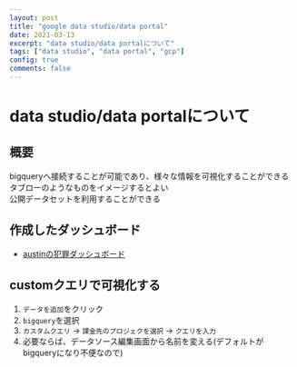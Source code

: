 ```yaml
---
layout: post
title: "google data studio/data portal"
date: 2021-03-13
excerpt: "data studio/data portalについて"
tags: ["data studio", "data portal", "gcp"]
config: true
comments: false
---
```


# data studio/data portalについて

## 概要
bigqueryへ接続することが可能であり、様々な情報を可視化することができる  
タブローのようなものをイメージするとよい  
公開データセットを利用することができる  

## 作成したダッシュボード
 - [austinの犯罪ダッシュボード](https://datastudio.google.com/reporting/eb5e5944-e066-469a-a4c0-1eb5e7492f14)

## customクエリで可視化する
 1. `データを追加`をクリック
 2. `bigquery`を選択
 3. `カスタムクエリ` -> `課金先のプロジェクを選択` -> `クエリを入力`
 4. 必要ならば、データソース編集画面から名前を変える(デフォルトがbigqueryになり不便なので)
